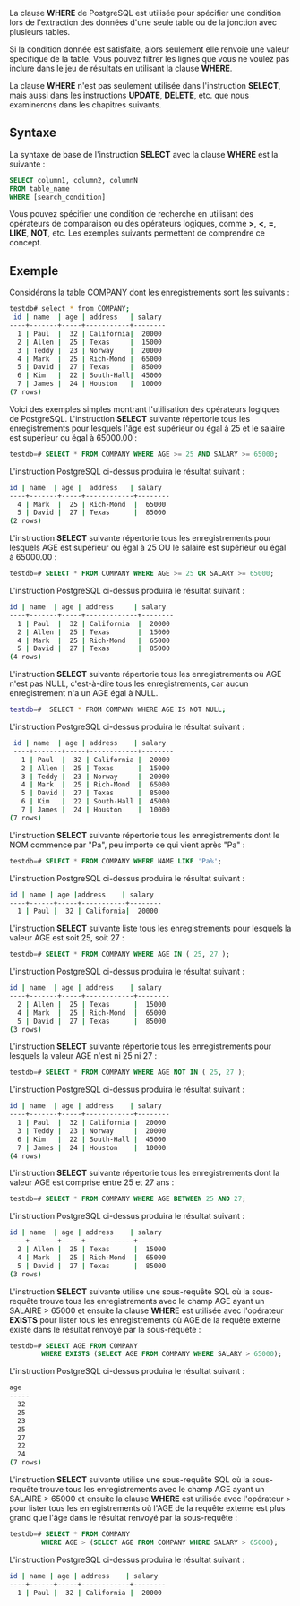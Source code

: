 La clause **WHERE** de PostgreSQL est utilisée pour spécifier une condition lors de l'extraction des données d'une seule table ou de la jonction avec plusieurs tables.

Si la condition donnée est satisfaite, alors seulement elle renvoie une valeur spécifique de la table. Vous pouvez filtrer les lignes que vous ne voulez pas inclure dans le jeu de résultats en utilisant la clause **WHERE**.

La clause **WHERE** n'est pas seulement utilisée dans l'instruction **SELECT**, mais aussi dans les instructions **UPDATE**, **DELETE**, etc. que nous examinerons dans les chapitres suivants.

## Syntaxe

La syntaxe de base de l'instruction **SELECT** avec la clause **WHERE** est la suivante :

```sql
SELECT column1, column2, columnN
FROM table_name
WHERE [search_condition]
```

Vous pouvez spécifier une condition de recherche en utilisant des opérateurs de comparaison ou des opérateurs logiques, comme **>**, **<**, **=**, **LIKE**, **NOT**, etc. Les exemples suivants permettent de comprendre ce concept.

## Exemple

Considérons la table COMPANY dont les enregistrements sont les suivants :

```bash
testdb# select * from COMPANY;
 id | name  | age | address   | salary
----+-------+-----+-----------+--------
  1 | Paul  |  32 | California|  20000
  2 | Allen |  25 | Texas     |  15000
  3 | Teddy |  23 | Norway    |  20000
  4 | Mark  |  25 | Rich-Mond |  65000
  5 | David |  27 | Texas     |  85000
  6 | Kim   |  22 | South-Hall|  45000
  7 | James |  24 | Houston   |  10000
(7 rows)
```

Voici des exemples simples montrant l'utilisation des opérateurs logiques de PostgreSQL. L'instruction **SELECT** suivante répertorie tous les enregistrements pour lesquels l'âge est supérieur ou égal à 25 et le salaire est supérieur ou égal à 65000.00 :

```sql
testdb=# SELECT * FROM COMPANY WHERE AGE >= 25 AND SALARY >= 65000;
```

L'instruction PostgreSQL ci-dessus produira le résultat suivant :

```bash
id | name  | age |  address   | salary
----+-------+-----+------------+--------
  4 | Mark  |  25 | Rich-Mond  |  65000
  5 | David |  27 | Texas      |  85000
(2 rows)
```

L'instruction **SELECT** suivante répertorie tous les enregistrements pour lesquels AGE est supérieur ou égal à 25 OU le salaire est supérieur ou égal à 65000.00 :

```sql
testdb=# SELECT * FROM COMPANY WHERE AGE >= 25 OR SALARY >= 65000;
```

L'instruction PostgreSQL ci-dessus produira le résultat suivant :

```bash
id | name  | age | address     | salary
----+-------+-----+-------------+--------
  1 | Paul  |  32 | California  |  20000
  2 | Allen |  25 | Texas       |  15000
  4 | Mark  |  25 | Rich-Mond   |  65000
  5 | David |  27 | Texas       |  85000
(4 rows)
```

L'instruction **SELECT** suivante répertorie tous les enregistrements où AGE n'est pas NULL, c'est-à-dire tous les enregistrements, car aucun enregistrement n'a un AGE égal à NULL.

```bash
testdb=#  SELECT * FROM COMPANY WHERE AGE IS NOT NULL;
```

L'instruction PostgreSQL ci-dessus produira le résultat suivant :

```bash
 id | name  | age | address    | salary
 ----+-------+-----+------------+--------
   1 | Paul  |  32 | California |  20000
   2 | Allen |  25 | Texas      |  15000
   3 | Teddy |  23 | Norway     |  20000
   4 | Mark  |  25 | Rich-Mond  |  65000
   5 | David |  27 | Texas      |  85000
   6 | Kim   |  22 | South-Hall |  45000
   7 | James |  24 | Houston    |  10000
(7 rows)
```

L'instruction **SELECT** suivante répertorie tous les enregistrements dont le NOM commence par "Pa", peu importe ce qui vient après "Pa" :

```sql
testdb=# SELECT * FROM COMPANY WHERE NAME LIKE 'Pa%';
```

L'instruction PostgreSQL ci-dessus produira le résultat suivant :

```bash
id | name | age |address    | salary
----+------+-----+-----------+--------
  1 | Paul |  32 | California|  20000
```

L'instruction **SELECT** suivante liste tous les enregistrements pour lesquels la valeur AGE est soit 25, soit 27 :

```sql
testdb=# SELECT * FROM COMPANY WHERE AGE IN ( 25, 27 );
```

L'instruction PostgreSQL ci-dessus produira le résultat suivant :

```bash
id | name  | age | address    | salary
----+-------+-----+------------+--------
  2 | Allen |  25 | Texas      |  15000
  4 | Mark  |  25 | Rich-Mond  |  65000
  5 | David |  27 | Texas      |  85000
(3 rows)
```

L'instruction **SELECT** suivante répertorie tous les enregistrements pour lesquels la valeur AGE n'est ni 25 ni 27 :

```sql
testdb=# SELECT * FROM COMPANY WHERE AGE NOT IN ( 25, 27 );
```

L'instruction PostgreSQL ci-dessus produira le résultat suivant :

```bash
id | name  | age | address    | salary
----+-------+-----+------------+--------
  1 | Paul  |  32 | California |  20000
  3 | Teddy |  23 | Norway     |  20000
  6 | Kim   |  22 | South-Hall |  45000
  7 | James |  24 | Houston    |  10000
(4 rows)
```

L'instruction **SELECT** suivante répertorie tous les enregistrements dont la valeur AGE est comprise entre 25 et 27 ans :

```sql
testdb=# SELECT * FROM COMPANY WHERE AGE BETWEEN 25 AND 27;
```

L'instruction PostgreSQL ci-dessus produira le résultat suivant :

```bash
id | name  | age | address    | salary
----+-------+-----+------------+--------
  2 | Allen |  25 | Texas      |  15000
  4 | Mark  |  25 | Rich-Mond  |  65000
  5 | David |  27 | Texas      |  85000
(3 rows)
```

L'instruction **SELECT** suivante utilise une sous-requête SQL où la sous-requête trouve tous les enregistrements avec le champ AGE ayant un SALAIRE > 65000 et ensuite la clause **WHER**E est utilisée avec l'opérateur **EXISTS** pour lister tous les enregistrements où AGE de la requête externe existe dans le résultat renvoyé par la sous-requête :

```sql
testdb=# SELECT AGE FROM COMPANY
        WHERE EXISTS (SELECT AGE FROM COMPANY WHERE SALARY > 65000);
```

L'instruction PostgreSQL ci-dessus produira le résultat suivant :

```bash
age
-----
  32
  25
  23
  25
  27
  22
  24
(7 rows)
```

L'instruction **SELECT** suivante utilise une sous-requête SQL où la sous-requête trouve tous les enregistrements avec le champ AGE ayant un SALAIRE > 65000 et ensuite la clause **WHERE** est utilisée avec l'opérateur > pour lister tous les enregistrements où l'AGE de la requête externe est plus grand que l'âge dans le résultat renvoyé par la sous-requête :

```sql
testdb=# SELECT * FROM COMPANY
        WHERE AGE > (SELECT AGE FROM COMPANY WHERE SALARY > 65000);
```

L'instruction PostgreSQL ci-dessus produira le résultat suivant :

```bash
id | name | age | address    | salary
----+------+-----+------------+--------
  1 | Paul |  32 | California |  20000
```
